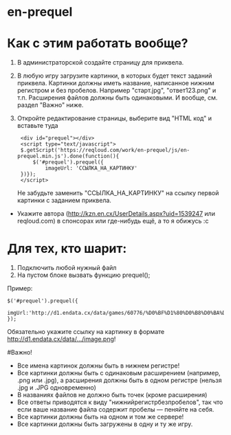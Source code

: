 # en-prequel

# Как с этим работать вообще?
1. В администраторской создайте страницу для приквела.
2. В любую игру загрузите картинки, в которых будет текст заданий приквела. Картинки должны иметь название, написанное нижним регистром и без пробелов. Например "старт.jpg", "ответ123.png" и т.п. Расширения файлов должны быть одинаковыми. И вообще, см. раздел "Важно" ниже.
3. Откройте редактирование страницы, выберите вид "HTML код" и вставьте туда

        <div id="prequel"></div>
        <script type="text/javascript">
        $.getScript('https://reqloud.com/work/en-prequel/js/en-prequel.min.js').done(function(){
            $('#prequel').prequel({
                imageUrl: 'ССЫЛКА_НА_КАРТИНКУ'
        })});
        </script>
    
    Не забудьте заменить "ССЫЛКА_НА_КАРТИНКУ" на ссылку первой картинки с заданием приквела.

* Укажите автора (http://kzn.en.cx/UserDetails.aspx?uid=1539247 или reqloud.com) в спонсорах или где-нибудь ещё, а то я обижусь :с

# Для тех, кто шарит:

1. Подключить любой нужный файл
2. На пустом блоке вызвать функцию prequel();

Пример:

    $('#prequel').prequel({
        imgUrl:'http://d1.endata.cx/data/games/60776/%D0%BF%D1%80%D0%B8%D0%BA%D0%B2%D0%B5%D0%BB.png'
    });
Обязательно укажите ссылку на картинку в формате http://d1.endata.cx/data/.../image.png!

#Важно!
* Все имена картинок должны быть в нижнем регистре!
* Все картинки должны быть с одинаковым расширением (например, .png или .jpg), а расширения должны быть в одном регистре (нельзя .jpg и .JPG одновременно)
* В названиях файлов не должно быть точек (кроме расширения)
* Все ответы приводятся к виду "нижнийрегистрбезпробелов", так что если ваше название файла содержит пробелы — пеняйте на себя.
* Все картинки должны быть на одном и том же сервере!
* Все картинки должны быть загружены в одну и ту же игру.
